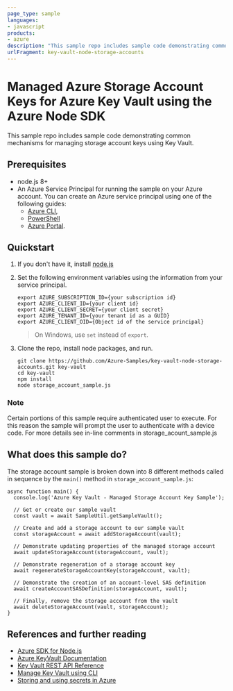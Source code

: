 ```yaml
---
page_type: sample
languages:
- javascript
products:
- azure
description: "This sample repo includes sample code demonstrating common mechanisms for managing storage account keys using Key Vault."
urlFragment: key-vault-node-storage-accounts
---
```


# Managed Azure Storage Account Keys for Azure Key Vault using the Azure Node SDK

This sample repo includes sample code demonstrating common mechanisms for managing storage account keys using Key Vault.

## Prerequisites
 * node.js 8+
 * An Azure Service Principal for running the sample on your Azure account. You can create an Azure service principal using one of the following guides:
     - [Azure CLI](https://azure.microsoft.com/documentation/articles/resource-group-authenticate-service-principal-cli/),
     - [PowerShell](https://azure.microsoft.com/documentation/articles/resource-group-authenticate-service-principal/)
     - [Azure Portal](https://azure.microsoft.com/documentation/articles/resource-group-create-service-principal-portal/). 

   
## Quickstart
1. If you don't have it, install [node.js](https://nodejs.org)
2. Set the following environment variables using the information from your service principal.
   ```
   export AZURE_SUBSCRIPTION_ID={your subscription id}
   export AZURE_CLIENT_ID={your client id}
   export AZURE_CLIENT_SECRET={your client secret}
   export AZURE_TENANT_ID={your tenant id as a GUID}
   export AZURE_CLIENT_OID={Object id of the service principal}
   ```
   > On Windows, use `set` instead of `export`.

3. Clone the repo, install node packages, and run.
     ```
     git clone https://github.com/Azure-Samples/key-vault-node-storage-accounts.git key-vault
     cd key-vault
     npm install
     node storage_account_sample.js
     ```
    
### Note ###
Certain portions of this sample require authenticated user to execute.  For this reason the sample will prompt the user to authenticate with a device code.  For more details see in-line comments in storage_acount_sample.js


## What does this sample do?
The storage account sample is broken down into 8 different methods called in sequence by the `main()` method in `storage_account_sample.js`: 
  ```
  async function main() {
    console.log('Azure Key Vault - Managed Storage Account Key Sample');
    
    // Get or create our sample vault
    const vault = await SampleUtil.getSampleVault();
    
    // Create and add a storage account to our sample vault
    const storageAccount = await addStorageAccount(vault);
    
    // Demonstrate updating properties of the managed storage account
    await updateStorageAccount(storageAccount, vault);
    
    // Demonstrate regeneration of a storage account key
    await regenerateStorageAccountKey(storageAccount, vault);
    
    // Demonstrate the creation of an account-level SAS definition 
    await createAccountSASDefinition(storageAccount, vault);
    
    // Finally, remove the storage account from the vault
    await deleteStorageAccount(vault, storageAccount);
  }
  ```
## References and further reading

- [Azure SDK for Node.js](https://github.com/Azure/azure-sdk-for-node)
- [Azure KeyVault Documentation](https://azure.microsoft.com/en-us/documentation/services/key-vault/)
- [Key Vault REST API Reference](https://msdn.microsoft.com/en-us/library/azure/dn903609.aspx)
- [Manage Key Vault using CLI](https://azure.microsoft.com/en-us/documentation/articles/key-vault-manage-with-cli/)
- [Storing and using secrets in Azure](https://blogs.msdn.microsoft.com/dotnet/2016/10/03/storing-and-using-secrets-in-azure/)

